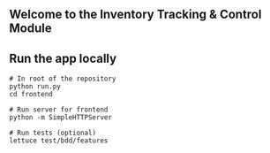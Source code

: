 ## Welcome to the Inventory Tracking & Control Module

## Run the app locally
````
# In root of the repository
python run.py 
cd frontend

# Run server for frontend
python -m SimpleHTTPServer

# Run tests (optional) 
lettuce test/bdd/features
````
